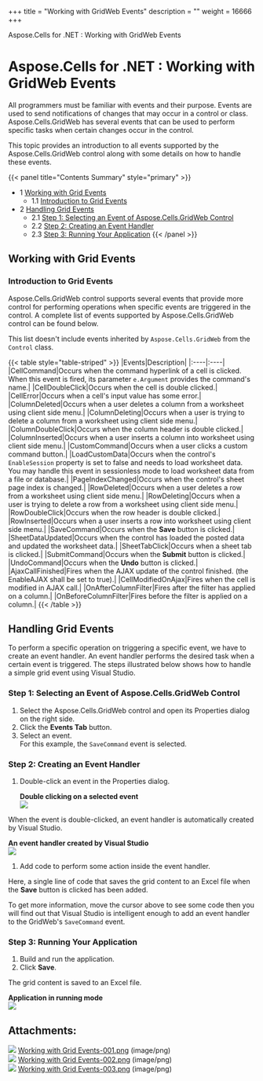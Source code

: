 +++
title = "Working with GridWeb Events" 
description = "" 
weight = 16666 
+++

Aspose.Cells for .NET : Working with GridWeb Events  

# Aspose.Cells for .NET : Working with GridWeb Events


All programmers must be familiar with events and their purpose. Events are used to send notifications of changes that may occur in a control or class. Aspose.Cells.GridWeb has several events that can be used to perform specific tasks when certain changes occur in the control.

This topic provides an introduction to all events supported by the Aspose.Cells.GridWeb control along with some details on how to handle these events.

{{< panel title="Contents Summary" style="primary" >}}
*   1 [Working with Grid Events](#WorkingwithGridWebEvents-WorkingwithGridEvents)
    *   1.1 [Introduction to Grid Events](#WorkingwithGridWebEvents-IntroductiontoGridEvents)
*   2 [Handling Grid Events](#WorkingwithGridWebEvents-HandlingGridEvents)
    *   2.1 [Step 1: Selecting an Event of Aspose.Cells.GridWeb Control](#WorkingwithGridWebEvents-Step1:SelectinganEventofAspose.Cells.GridWebControl)
    *   2.2 [Step 2: Creating an Event Handler](#WorkingwithGridWebEvents-Step2:CreatinganEventHandler)
    *   2.3 [Step 3: Running Your Application](#WorkingwithGridWebEvents-Step3:RunningYourApplication)
{{< /panel >}}
## Working with Grid Events

### Introduction to Grid Events

Aspose.Cells.GridWeb control supports several events that provide more control for performing operations when specific events are triggered in the control. A complete list of events supported by Aspose.Cells.GridWeb control can be found below.

This list doesn't include events inherited by `Aspose.Cells.GridWeb` from the `Control` class.

{{< table style="table-striped" >}}
|Events|Description|
|:----|:----|
|CellCommand|Occurs when the command hyperlink of a cell is clicked. When this event is fired, its parameter `e.Argument` provides the command's name.|
|CellDoubleClick|Occurs when the cell is double clicked.|
|CellError|Occurs when a cell's input value has some error.|
|ColumnDeleted|Occurs when a user deletes a column from a worksheet using client side menu.|
|ColumnDeleting|Occurs when a user is trying to delete a column from a worksheet using client side menu.|
|ColumnDoubleClick|Occurs when the column header is double clicked.|
|ColumnInserted|Occurs when a user inserts a column into worksheet using client side menu.|
|CustomCommand|Occurs when a user clicks a custom command button.|
|LoadCustomData|Occurs when the control's `EnableSession` property is set to false and needs to load worksheet data. You may handle this event in sessionless mode to load worksheet data from a file or database.|
|PageIndexChanged|Occurs when the control's sheet page index is changed.|
|RowDeleted|Occurs when a user deletes a row from a worksheet using client side menu.|
|RowDeleting|Occurs when a user is trying to delete a row from a worksheet using client side menu.|
|RowDoubleClick|Occurs when the row header is double clicked.|
|RowInserted|Occurs when a user inserts a row into worksheet using client side menu.|
|SaveCommand|Occurs when the **Save** button is clicked.|
|SheetDataUpdated|Occurs when the control has loaded the posted data and updated the worksheet data.|
|SheetTabClick|Occurs when a sheet tab is clicked.|
|SubmitCommand|Occurs when the **Submit** button is clicked.|
|UndoCommand|Occurs when the **Undo** button is clicked.|
|AjaxCallFinished|Fires when the AJAX update of the control finished. (the EnableAJAX shall be set to true).|
|CellModifiedOnAjax|Fires when the cell is modified in AJAX call.|
|OnAfterColumnFilter|Fires after the filter has applied on a column.|
|OnBeforeColumnFilter|Fires before the filter is applied on a column.|
{{< /table >}}

## Handling Grid Events

To perform a specific operation on triggering a specific event, we have to create an event handler. An event handler performs the desired task when a certain event is triggered. The steps illustrated below shows how to handle a simple grid event using Visual Studio.

### Step 1: Selecting an Event of Aspose.Cells.GridWeb Control

1.  Select the Aspose.Cells.GridWeb control and open its Properties dialog on the right side.
2.  Click the **Events Tab** button.
3.  Select an event.  
    For this example, the `SaveCommand` event is selected.

### Step 2: Creating an Event Handler

1.  Double-click an event in the Properties dialog.  
      
    **Double clicking on a selected event**  
    ![](https://docs2.aspose.com/cells/net/attachments/5013749/5115439.png)  
      
    

When the event is double-clicked, an event handler is automatically created by Visual Studio.  
  
**An event handler created by Visual Studio**  
![](https://docs2.aspose.com/cells/net/attachments/5013749/5115440.png)  
  

1.  Add code to perform some action inside the event handler.

Here, a single line of code that saves the grid content to an Excel file when the **Save** button is clicked has been added.

To get more information, move the cursor above to see some code then you will find out that Visual Studio is intelligent enough to add an event handler to the GridWeb's `SaveCommand` event.

### Step 3: Running Your Application

1.  Build and run the application.
2.  Click **Save**.

The grid content is saved to an Excel file.  
  
**Application in running mode**  
![](https://docs2.aspose.com/cells/net/attachments/5013749/5115441.png)

## Attachments:

![](https://docs2.aspose.com/cells/net/images/icons/bullet_blue.gif) [Working with Grid Events-001.png](https://docs2.aspose.com/cells/net/attachments/5013749/5115439.png) (image/png)  
![](https://docs2.aspose.com/cells/net/images/icons/bullet_blue.gif) [Working with Grid Events-002.png](https://docs2.aspose.com/cells/net/attachments/5013749/5115440.png) (image/png)  
![](https://docs2.aspose.com/cells/net/images/icons/bullet_blue.gif) [Working with Grid Events-003.png](https://docs2.aspose.com/cells/net/attachments/5013749/5115441.png) (image/png)  

